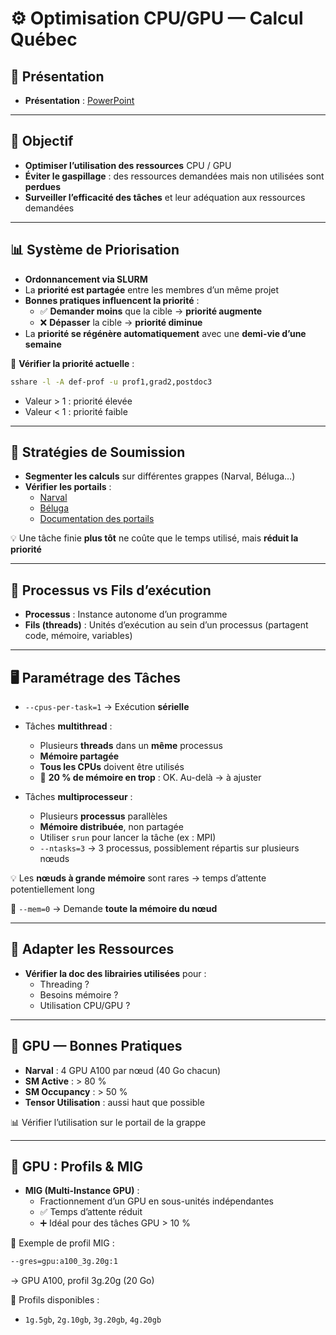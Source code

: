 # ⚙️ Optimisation CPU/GPU — Calcul Québec

## 🚀 Présentation
- **Présentation** : [PowerPoint](https://docs.google.com/presentation/d/1tS6q2KERVvBToZFm4_9leqUagaYb36qte5mPQLuXojc)

---

## 🎯 Objectif

- **Optimiser l’utilisation des ressources** CPU / GPU  
- **Éviter le gaspillage** : des ressources demandées mais non utilisées sont **perdues**  
- **Surveiller l’efficacité des tâches** et leur adéquation aux ressources demandées  

---

## 📊 Système de Priorisation

- **Ordonnancement via SLURM**  
- La **priorité est partagée** entre les membres d’un même projet  
- **Bonnes pratiques influencent la priorité** :  
  - ✅ **Demander moins** que la cible → **priorité augmente**  
  - ❌ **Dépasser** la cible → **priorité diminue**  
- La **priorité se régénère automatiquement** avec une **demi-vie d’une semaine**  

📌 **Vérifier la priorité actuelle** :  
```bash
sshare -l -A def-prof -u prof1,grad2,postdoc3
```
- Valeur > 1 : priorité élevée  
- Valeur < 1 : priorité faible  

---

## 🧠 Stratégies de Soumission

- **Segmenter les calculs** sur différentes grappes (Narval, Béluga…)  
- **Vérifier les portails** :  
  - [Narval](https://portail.narval.calculquebec.ca)  
  - [Béluga](https://portail.beluga.calculquebec.ca)  
  - [Documentation des portails](https://docs.alliancecan.ca/wiki/Portail)  

💡 Une tâche finie **plus tôt** ne coûte que le temps utilisé, mais **réduit la priorité**  

---

## 🧵 Processus vs Fils d’exécution

- **Processus** : Instance autonome d’un programme  
- **Fils (threads)** : Unités d’exécution au sein d’un processus (partagent code, mémoire, variables) 

---

## 🖥️ Paramétrage des Tâches

- `--cpus-per-task=1` → Exécution **sérielle**  
- Tâches **multithread** :  
  - Plusieurs **threads** dans un **même** processus  
  - **Mémoire partagée**  
  - **Tous les CPUs** doivent être utilisés  
  - 🧠 **20 % de mémoire en trop** : OK. Au-delà → à ajuster  

- Tâches **multiprocesseur** :  
  - Plusieurs **processus** parallèles  
  - **Mémoire distribuée**, non partagée  
  - Utiliser `srun` pour lancer la tâche (ex : MPI)  
  - `--ntasks=3` → 3 processus, possiblement répartis sur plusieurs nœuds  

💡 Les **nœuds à grande mémoire** sont rares → temps d’attente potentiellement long  

🔴 `--mem=0` → Demande **toute la mémoire du nœud**  

---

## 🧠 Adapter les Ressources

- **Vérifier la doc des librairies utilisées** pour :  
  - Threading ?  
  - Besoins mémoire ?  
  - Utilisation CPU/GPU ?  

---

## 🧪 GPU — Bonnes Pratiques

- **Narval** : 4 GPU A100 par nœud (40 Go chacun)  
- **SM Active** : > 80 %  
- **SM Occupancy** : > 50 %  
- **Tensor Utilisation** : aussi haut que possible  

📊 Vérifier l’utilisation sur le portail de la grappe  

---

## 🧩 GPU : Profils & MIG

- **MIG (Multi-Instance GPU)** :  
  - Fractionnement d’un GPU en sous-unités indépendantes  
  - ✅ Temps d’attente réduit  
  - ➕ Idéal pour des tâches GPU > 10 %  

📌 Exemple de profil MIG :  
```bash
--gres=gpu:a100_3g.20g:1
```
→ GPU A100, profil 3g.20g (20 Go)  

🔧 Profils disponibles :  
- `1g.5gb`, `2g.10gb`, `3g.20gb`, `4g.20gb`

